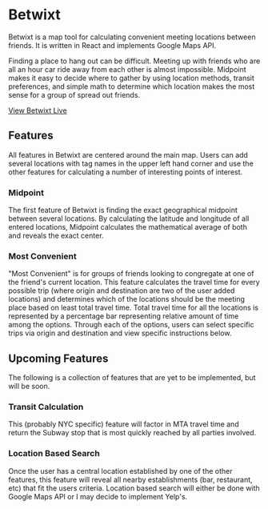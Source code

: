 # Betwixt

Betwixt is a map tool for calculating convenient meeting locations between friends. It is written in React and implements Google Maps API.

Finding a place to hang out can be difficult. Meeting up with friends who are all an hour car ride away from each other is almost impossible. Midpoint makes it easy to decide where to gather by using location methods, transit preferences, and simple math to determine which location makes the most sense for a group of spread out friends.

[View Betwixt Live][live]

[live]: https://betwixt-gt.herokuapp.com/

## Features

All features in Betwixt are centered around the main map. Users can add several locations with tag names in the upper left hand corner and use the other features for calculating a number of interesting points of interest.

### Midpoint

The first feature of Betwixt is finding the exact geographical midpoint between several locations. By calculating the latitude and longitude of all entered locations, Midpoint calculates the mathematical average of both and reveals the exact center.

### Most Convenient

"Most Convenient" is for groups of friends looking to congregate at one of the friend's current location. This feature calculates the travel time for every possible trip (where origin and destination are two of the user added locations) and determines which of the locations should be the meeting place based on least total travel time. Total travel time for all the locations is represented by a percentage bar representing relative amount of time among the options. Through each of the options, users can select specific trips via origin and destination and view specific instructions below.

## Upcoming Features

The following is a collection of features that are yet to be implemented, but will be soon.

### Transit Calculation

This (probably NYC specific) feature will factor in MTA travel time and return the Subway stop that is most quickly reached by all parties involved.

### Location Based Search

Once the user has a central location established by one of the other features, this feature will reveal all nearby establishments (bar, restaurant, etc) that fit the users criteria. Location based search will either be done with Google Maps API or I may decide to implement Yelp's.
